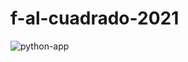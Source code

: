 # f-al-cuadrado-2021

![python-app](https://github.com/uca-pid/2021-f-al-cuadrado/actions/workflows/python-app/badge.svg)
